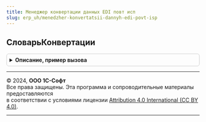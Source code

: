 ```yaml
---
title: Менеджер конвертации данных EDI повт исп
slug: erp_uh/menedzher-konvertatsii-dannyh-edi-povt-isp
---
```



## СловарьКонвертации
<details style="margin: 1em 0; padding: 0.5em; border: 1px solid #ccc; border-radius: 6px;">

<summary style="font-weight: bold; cursor: pointer;">Описание, пример вызова</summary>

```bsl

Функция СловарьКонвертации() Экспорт
```

Пример вызова
```bsl
Результат = МенеджерКонвертацииДанныхEDIПовтИсп.СловарьКонвертации() 
```
</details>

---

© 2024, **ООО 1С-Софт**  
Все права защищены. Эта программа и сопроводительные материалы предоставляются  
в соответствии с условиями лицензии [Attribution 4.0 International (CC BY 4.0)](https://creativecommons.org/licenses/by/4.0/legalcode).

---
